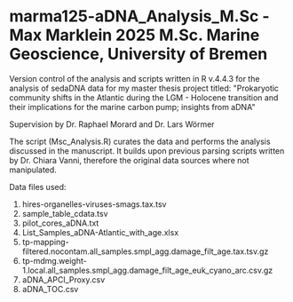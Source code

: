 # marma125-aDNA_Analysis_M.Sc - Max Marklein 2025 M.Sc. Marine Geoscience, University of Bremen
Version control of the analysis and scripts written in R v.4.4.3 for the analysis of sedaDNA data for my master thesis project titled:
"Prokaryotic community shifts in the Atlantic during the LGM - Holocene transition and their implications for the marine carbon pump; insights from aDNA"

Supervision by Dr. Raphael Morard and Dr. Lars Wörmer

The script (Msc_Analysis.R) curates the data and performs the analysis discussed in the manuscript. It builds upon previous parsing scripts written by
Dr. Chiara Vanni, therefore the original data sources where not manipulated.

Data files used:
1. hires-organelles-viruses-smags.tax.tsv
2. sample_table_cdata.tsv
3. pilot_cores_aDNA.txt
4. List_Samples_aDNA-Atlantic_with_age.xlsx
5. tp-mapping-filtered.nocontam.all_samples.smpl_agg.damage_filt_age.tax.tsv.gz
6. tp-mdmg.weight-1.local.all_samples.smpl_agg.damage_filt_age_euk_cyano_arc.csv.gz
7. aDNA_APCI_Proxy.csv
8. aDNA_TOC.csv